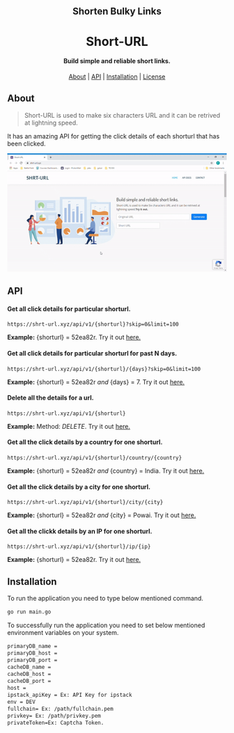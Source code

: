 <div align="center">
    <h2>Shorten Bulky Links</h2>
    <h1>Short-URL</h1>
    <h4>Build simple and reliable short links.</h4>
</div>

<p align="center">
    <a href = "#about">About</a> |
    <a href = "#api">API</a> |
    <a href = "#installation">Installation</a> |
    <a href = "#license">License</a> 
</p>

## About
> Short-URL is used to make six characters URL and it can be retrived at lightning speed.

It has an amazing API for getting the click details of each shorturl that has been clicked. 


<p align="center">
  <img src="assets/shorturl.gif" />
</p>

## API

#### Get all click details for particular shorturl.
```
https://shrt-url.xyz/api/v1/{shorturl}?skip=0&limit=100
```
**Example:**  {shorturl} = 52ea82r. Try it out [here.](https://shrt-url.xyz)

#### Get all click details for particular shorturl for past N days.
```
https://shrt-url.xyz/api/v1/{shorturl}/{days}?skip=0&limit=100
```
**Example:**  {shorturl} = 52ea82r *and* {days} = 7. Try it out [here.](https://shrt-url.xyz)

#### Delete all the details for a url.
```
https://shrt-url.xyz/api/v1/{shorturl}
```
**Example:**  Method:  *DELETE*. Try it out [here.](https://shrt-url.xyz)

#### Get all the click details by a country for one shorturl.
```
https://shrt-url.xyz/api/v1/{shorturl}/country/{country}
```
**Example:**  {shorturl} = 52ea82r *and* {country} = India. Try it out [here.](https://shrt-url.xyz)


#### Get all the click details by a city for one shorturl.
```
https://shrt-url.xyz/api/v1/{shorturl}/city/{city}
```
**Example:**  {shorturl} = 52ea82r *and* {city} = Powai. Try it out [here.](https://shrt-url.xyz)


#### Get all the clickk details by an IP for one shorturl.
```
https://shrt-url.xyz/api/v1/{shorturl}/ip/{ip}
```
**Example:**  {shorturl} = 52ea82r. Try it out [here.](https://shrt-url.xyz)


## Installation
To run the application you need to type below mentioned command.
```bash
go run main.go
```
To successfully run the application you need to set below mentioned environment variables on your system.

```
primaryDB_name = 
primaryDB_host = 
primaryDB_port = 
cacheDB_name =  
cacheDB_host = 
cacheDB_port =
host = 
ipstack_apiKey = Ex: API Key for ipstack
env = DEV
fullchain= Ex: /path/fullchain.pem
privkey= Ex: /path/privkey.pem
privateToken=Ex: Captcha Token.
```
